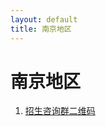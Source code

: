 ```yaml
---
layout: default
title: 南京地区
---
```


# 南京地区

1. <a href="../images/gaokao/南京/qrcode.jpg" target="_blank">招生咨询群二维码</a>